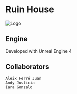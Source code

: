 # Ruin House

![Logo](https://github.com/CatalaHD/Project_Ventanas/blob/master/icon_Game.png "Logo")

## Engine
Developed with Unreal Engine 4

## Collaborators
```
Aleix Ferré Juan
Andy Justicia
Iara Gonzalo
```
